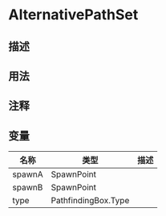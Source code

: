 # AlternativePathSet
## 描述

## 用法

## 注释

## 变量
| 名称 | 类型 | 描述 |
| ----------- | ----------- | ----------- |
| spawnA | SpawnPoint |  |  
| spawnB | SpawnPoint |  |  
| type  | PathfindingBox.Type |  |  
